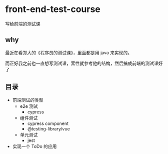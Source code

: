 # front-end-test-course

写给前端的测试课
## why

最近在看郑大的《程序员的测试课》，里面都是用 java 来实现的。

而正好我之前也一直想写测试课，索性就参考他的结构，然后搞成前端的测试课好了

## 目录

- 前端测试的类型
  - e2e 测试
    - cypress
  - 组件测试
    - cypress component
    - @testing-library/vue
  - 单元测试
    - jest
- 实现一个 ToDo 的应用
